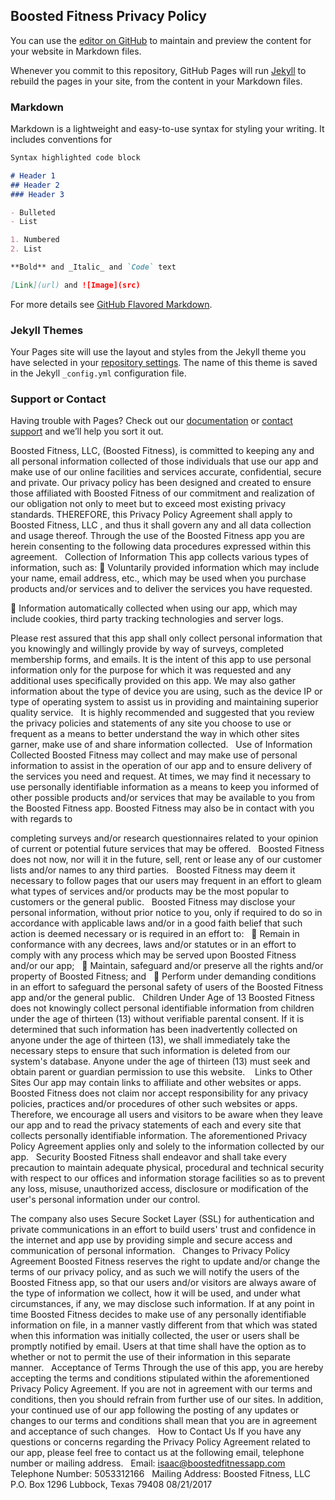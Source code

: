 ## Boosted Fitness Privacy Policy

You can use the [editor on GitHub](https://github.com/BoostedDev/PrivacyPolicy/edit/master/index.md) to maintain and preview the content for your website in Markdown files.

Whenever you commit to this repository, GitHub Pages will run [Jekyll](https://jekyllrb.com/) to rebuild the pages in your site, from the content in your Markdown files.

### Markdown

Markdown is a lightweight and easy-to-use syntax for styling your writing. It includes conventions for

```markdown
Syntax highlighted code block

# Header 1
## Header 2
### Header 3

- Bulleted
- List

1. Numbered
2. List

**Bold** and _Italic_ and `Code` text

[Link](url) and ![Image](src)
```

For more details see [GitHub Flavored Markdown](https://guides.github.com/features/mastering-markdown/).

### Jekyll Themes

Your Pages site will use the layout and styles from the Jekyll theme you have selected in your [repository settings](https://github.com/BoostedDev/PrivacyPolicy/settings). The name of this theme is saved in the Jekyll `_config.yml` configuration file.

### Support or Contact

Having trouble with Pages? Check out our [documentation](https://help.github.com/categories/github-pages-basics/) or [contact support](https://github.com/contact) and we’ll help you sort it out.



Boosted Fitness, LLC, (Boosted Fitness), is committed to keeping any and all personal
information collected of those individuals that use our app and make use of our online facilities
and services accurate, confidential, secure and private. Our privacy policy has been designed and
created to ensure those affiliated with Boosted Fitness of our commitment and realization of our
obligation not only to meet but to exceed most existing privacy standards.
THEREFORE, this Privacy Policy Agreement shall apply to Boosted Fitness, LLC , and thus it
shall govern any and all data collection and usage thereof. Through the use of the Boosted
Fitness app you are herein consenting to the following data procedures expressed within this
agreement.
 
Collection of Information
This app collects various types of information, such as:
 Voluntarily provided information which may include your name, email address, etc.,
which may be used when you purchase products and/or services and to deliver the
services you have requested.



 Information automatically collected when using our app, which may include cookies,
third party tracking technologies and server logs.

Please rest assured that this app shall only collect personal information that you knowingly
and willingly provide by way of surveys, completed membership forms, and emails. It is the
intent of this app to use personal information only for the purpose for which it was requested
and any additional uses specifically provided on this app.
We may also gather information about the type of device you are using, such as the device IP
or type of operating system to assist us in providing and maintaining superior quality service.
 
It is highly recommended and suggested that you review the privacy policies and statements
of any site you choose to use or frequent as a means to better understand the way in which
other sites garner, make use of and share information collected.
 
Use of Information Collected
Boosted Fitness may collect and may make use of personal information to assist in the
operation of our app and to ensure delivery of the services you need and request. At times,
we may find it necessary to use personally identifiable information as a means to keep you
informed of other possible products and/or services that may be available to you from the
Boosted Fitness app. Boosted Fitness may also be in contact with you with regards to

completing surveys and/or research questionnaires related to your opinion of current or
potential future services that may be offered.
 
Boosted Fitness does not now, nor will it in the future, sell, rent or lease any of our customer
lists and/or names to any third parties.
 
Boosted Fitness may deem it necessary to follow pages that our users may frequent in an
effort to gleam what types of services and/or products may be the most popular to customers
or the general public.
 
Boosted Fitness may disclose your personal information, without prior notice to you, only if
required to do so in accordance with applicable laws and/or in a good faith belief that such
action is deemed necessary or is required in an effort to:
 
 Remain in conformance with any decrees, laws and/or statutes or in an effort to comply
with any process which may be served upon Boosted Fitness and/or our app;
 
 Maintain, safeguard and/or preserve all the rights and/or property of Boosted Fitness; and
 
 Perform under demanding conditions in an effort to safeguard the personal safety of users
of the Boosted Fitness app and/or the general public.
 
Children Under Age of 13
Boosted Fitness does not knowingly collect personal identifiable information from children
under the age of thirteen (13) without verifiable parental consent. If it is determined that such
information has been inadvertently collected on anyone under the age of thirteen (13), we
shall immediately take the necessary steps to ensure that such information is deleted from our
system&#39;s database. Anyone under the age of thirteen (13) must seek and obtain parent or
guardian permission to use this website.
  
Links to Other Sites
Our app may contain links to affiliate and other websites or apps. Boosted Fitness does not
claim nor accept responsibility for any privacy policies, practices and/or procedures of other
such websites or apps. Therefore, we encourage all users and visitors to be aware when they
leave our app and to read the privacy statements of each and every site that collects
personally identifiable information. The aforementioned Privacy Policy Agreement applies
only and solely to the information collected by our app.
 
Security
Boosted Fitness shall endeavor and shall take every precaution to maintain adequate
physical, procedural and technical security with respect to our offices and information
storage facilities so as to prevent any loss, misuse, unauthorized access, disclosure or
modification of the user&#39;s personal information under our control.
 

The company also uses Secure Socket Layer (SSL) for authentication and private
communications in an effort to build users&#39; trust and confidence in the internet and app use
by providing simple and secure access and communication of personal information.
 
Changes to Privacy Policy Agreement
Boosted Fitness reserves the right to update and/or change the terms of our privacy policy,
and as such we will notify the users of the Boosted Fitness app, so that our users and/or
visitors are always aware of the type of information we collect, how it will be used, and
under what circumstances, if any, we may disclose such information. If at any point in time
Boosted Fitness decides to make use of any personally identifiable information on file, in a
manner vastly different from that which was stated when this information was initially
collected, the user or users shall be promptly notified by email. Users at that time shall have
the option as to whether or not to permit the use of their information in this separate manner.
 
Acceptance of Terms
Through the use of this app, you are hereby accepting the terms and conditions stipulated
within the aforementioned Privacy Policy Agreement. If you are not in agreement with our
terms and conditions, then you should refrain from further use of our sites. In addition, your
continued use of our app following the posting of any updates or changes to our terms and
conditions shall mean that you are in agreement and acceptance of such changes.
 
How to Contact Us
If you have any questions or concerns regarding the Privacy Policy Agreement related to our
app, please feel free to contact us at the following email, telephone number or mailing
address.
 
Email: isaac@boostedfitnessapp.com
 
Telephone Number: 5053312166
 
Mailing Address:
Boosted Fitness, LLC
P.O. Box 1296
Lubbock, Texas 79408
08/21/2017
